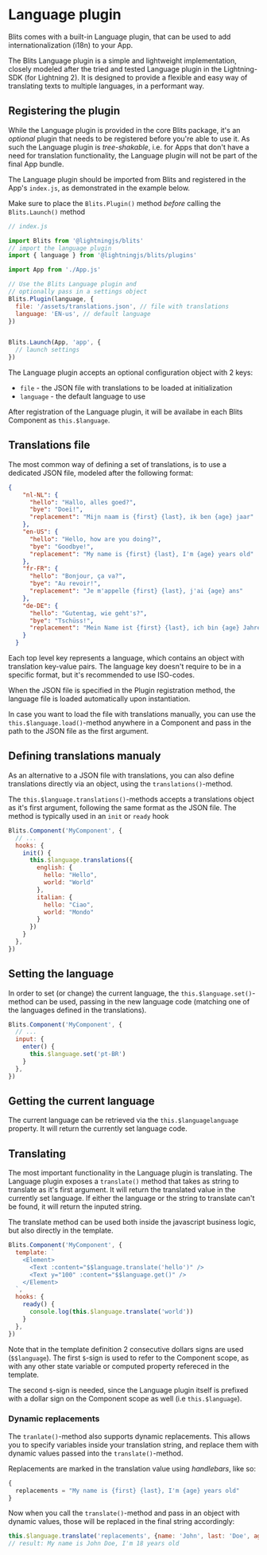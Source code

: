 # Language plugin

Blits comes with a built-in Language plugin, that can be used to add internationalization (i18n) to your App.

The Blits Language plugin is a simple and lightweight implementation, closely modeled after the tried and tested Language plugin in the Lightning-SDK (for Lightning 2). It is designed to provide a flexible and easy way of translating texts to multiple languages, in a performant way.

## Registering the plugin

While the Language plugin is provided in the core Blits package, it's an _optional_ plugin that needs to be registered before you're able to use it. As such the Language plugin is _tree-shakable_, i.e. for Apps that don't have a need for translation functionality, the Language plugin will not be part of the final App bundle.

The Language plugin should be imported from Blits and registered in the App's `index.js`, as demonstrated in the example below.

Make sure to place the `Blits.Plugin()` method _before_ calling the `Blits.Launch()` method

```js
// index.js

import Blits from '@lightningjs/blits'
// import the language plugin
import { language } from '@lightningjs/blits/plugins'

import App from './App.js'

// Use the Blits Language plugin and
// optionally pass in a settings object
Blits.Plugin(language, {
  file: '/assets/translations.json', // file with translations
  language: 'EN-us', // default language
})


Blits.Launch(App, 'app', {
  // launch settings
})
```

The Language plugin accepts an optional configuration object with 2 keys:

- `file` - the JSON file with translations to be loaded at initialization
- `language` - the default language to use

After registration of the Language plugin, it will be availabe in each Blits Component as `this.$language`.

## Translations file

The most common way of defining a set of translations, is to use a dedicated JSON file, modeled after
the following format:

```json
{
    "nl-NL": {
      "hello": "Hallo, alles goed?",
      "bye": "Doei!",
      "replacement": "Mijn naam is {first} {last}, ik ben {age} jaar"
    },
    "en-US": {
      "hello": "Hello, how are you doing?",
      "bye": "Goodbye!",
      "replacement": "My name is {first} {last}, I'm {age} years old"
    },
    "fr-FR": {
      "hello": "Bonjour, ça va?",
      "bye": "Au revoir!",
      "replacement": "Je m'appelle {first} {last}, j'ai {age} ans"
    },
    "de-DE": {
      "hello": "Gutentag, wie geht's?",
      "bye": "Tschüss!",
      "replacement": "Mein Name ist {first} {last}, ich bin {age} Jahre alt"
    }
  }
```

Each top level key represents a language, which contains an object with translation key-value pairs. The language key
doesn't require to be in a specific format, but it's recommended to use ISO-codes.

When the JSON file is specified in the Plugin registration method, the language file is loaded automatically upon instantiation.

In case you want to load the file with translations manually, you can use the `this.$language.load()`-method anywhere in a Component and pass in the path to the JSON file as the first argument.

## Defining translations manualy

As an alternative to a JSON file with translations, you can also define translations directly via an object, using the `translations()`-method.

The `this.$language.translations()`-methods accepts a translations object as it's first argument, following the same format as the JSON file. The method is typically used in an `init` or `ready` hook

```js
Blits.Component('MyComponent', {
  // ...
  hooks: {
    init() {
      this.$language.translations({
        english: {
          hello: "Hello",
          world: "World"
        },
        italian: {
          hello: "Ciao",
          world: "Mondo"
        }
      })
    }
  },
})
```

## Setting the language

In order to set (or change) the current language, the `this.$language.set()`-method can be used, passing in the new language code (matching one of the languages defined in the translations).

```js
Blits.Component('MyComponent', {
  // ...
  input: {
    enter() {
      this.$language.set('pt-BR')
    }
  },
})
```

## Getting the current language

The current language can be retrieved via the `this.$languagelanguage` property. It will return the currently set language code.

## Translating

The most important functionality in the Language plugin is translating. The Language plugin exposes a `translate()` method that takes as string to translate as it's first argument. It will return the translated value in the currently set language. If either the language or the string to translate can't be found, it will return the inputed string.

The translate method can be used both inside the javascript business logic, but also directly in the template.

```js
Blits.Component('MyComponent', {
  template: `
    <Element>
      <Text :content="$$language.translate('hello')" />
      <Text y="100" :content="$$language.get()" />
    </Element>
  `,
  hooks: {
    ready() {
      console.log(this.$language.translate('world'))
    }
  },
})
```

Note that in the template definition 2 consecutive dollars signs are used (`$$language`). The first `$`-sign is used
to refer to the Component scope, as with any other state variable or computed property refereced in the template.

The second `$`-sign is needed, since the Language plugin itself is prefixed with a dollar sign on the Component scope as well (i.e `this.$language`).


### Dynamic replacements

The `tranlate()`-method also supports dynamic replacements. This allows you to specify variables inside your translation string, and replace them with dynamic values passed into the `translate()`-method.

Replacements are marked in the translation value using _handlebars_, like so:

```js
{
  replacements = "My name is {first} {last}, I'm {age} years old"
}
```

Now when you call the `translate()`-method and pass in an object with dynamic values, those will be replaced
in the final string accordingly:

```js
this.$language.translate('replacements', {name: 'John', last: 'Doe', age: 18})
// result: My name is John Doe, I'm 18 years old
```
